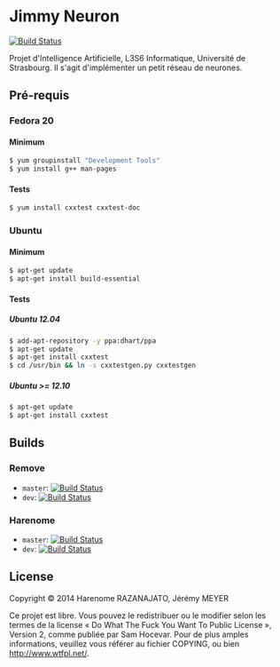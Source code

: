 Jimmy Neuron
============

[![Build Status](https://travis-ci.org/remove/jimmy-neuron.svg?branch=master)](https://travis-ci.org/remove/jimmy-neuron)

Projet d'Intelligence Artificielle, L3S6 Informatique, Université de Strasbourg.
Il s'agit d'implémenter un petit réseau de neurones.

Pré-requis
----------

### Fedora 20
#### Minimum
```bash
$ yum groupinstall "Development Tools"
$ yum install g++ man-pages
```

#### Tests
```bash
$ yum install cxxtest cxxtest-doc
```

### Ubuntu
#### Minimum
```bash
$ apt-get update
$ apt-get install build-essential
```

#### Tests
##### Ubuntu 12.04
```bash
$ add-apt-repository -y ppa:dhart/ppa
$ apt-get update
$ apt-get install cxxtest
$ cd /usr/bin && ln -s cxxtestgen.py cxxtestgen
```

##### Ubuntu >= 12.10
```bash
$ apt-get update
$ apt-get install cxxtest
```

Builds
------

### Remove
- ```master```: [![Build Status](https://travis-ci.org/remove/jimmy-neuron.svg?branch=master)](https://travis-ci.org/remove/jimmy-neuron)
- ```dev```: [![Build Status](https://travis-ci.org/remove/jimmy-neuron.svg?branch=dev)](https://travis-ci.org/remove/jimmy-neuron)

### Harenome
- ```master```: [![Build Status](https://travis-ci.org/Harenome/jimmy-neuron.svg?branch=master)](https://travis-ci.org/Harenome/jimmy-neuron)
- ```dev```: [![Build Status](https://travis-ci.org/Harenome/jimmy-neuron.svg?branch=dev)](https://travis-ci.org/Harenome/jimmy-neuron)

License
-------
Copyright © 2014 Harenome RAZANAJATO, Jérémy MEYER

Ce projet est libre. Vous pouvez le redistribuer ou le modifier selon les termes
de la license « Do What The Fuck You Want To Public License », Version 2, comme
publiée par Sam Hocevar. Pour de plus amples informations, veuillez vous référer
au fichier COPYING, ou bien http://www.wtfpl.net/.
